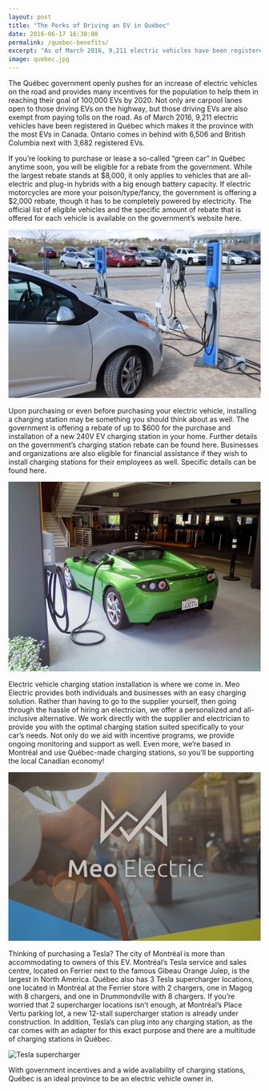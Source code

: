 ```yaml
---
layout: post
title: "The Perks of Driving an EV in Québec"
date: 2016-06-17 16:30:00
permalink: /quebec-benefits/
excerpt: "As of March 2016, 9,211 electric vehicles have been registered in Québec. Ontario comes in behind with 6,506 and British Columbia next with 3,682. This begs the question, “Why are there so many more electric vehicles in Quebec?"
image: quebec.jpg
---
```


The Québec government openly pushes for an increase of electric vehicles on the road and provides many incentives for the population to help them in reaching their goal of 100,000 EVs by 2020. Not only are carpool lanes open to those driving EVs on the highway, but those driving EVs are also exempt from paying tolls on the road. As of March 2016, 9,211 electric vehicles have been registered in Québec which makes it the province with the most EVs in Canada. Ontario comes in behind with 6,506 and British Columbia next with 3,682 registered EVs.

If you’re looking to purchase or lease a so-called “green car” in Québec anytime soon, you will be eligible for a rebate from the government. While the largest rebate stands at $8,000, it only applies to vehicles that are all-electric and plug-in hybrids with a big enough battery capacity. If electric motorcycles are more your poison/type/fancy, the government is offering a $2,000 rebate, though it has to be completely powered by electricity. The official list of eligible vehicles and the specific amount of rebate that is offered for each vehicle is available on the government’s website here.

![](../img/qcbenefits/image03.jpg)

Upon purchasing or even before purchasing your electric vehicle, installing a charging station may be something you should think about as well. The government is offering a rebate of up to $600 for the purchase and installation of a new 240V EV charging station in your home. Further details on the government’s charging station rebate can be found here. Businesses and organizations are also eligible for financial assistance if they wish to install charging stations for their employees as well. Specific details can be found here.

![](../img/qcbenefits/image01.png)

Electric vehicle charging station installation is where we come in. Meo Electric provides both individuals and businesses with an easy charging solution. Rather than having to go to the supplier yourself, then going through the hassle of hiring an electrician, we offer a personalized and all-inclusive alternative. We work directly with the supplier and electrician to provide you with the optimal charging station suited specifically to your car’s needs. Not only do we aid with incentive programs, we provide ongoing monitoring and support as well. Even more, we’re based in Montréal and use Québec-made charging stations, so you’ll be supporting the local Canadian economy!

![](../img/qcbenefits/image00.jpg)

Thinking of purchasing a Tesla? The city of Montréal is more than accommodating to owners of this EV. Montréal’s Tesla service and sales centre, located on Ferrier next to the famous Gibeau Orange Julep, is the largest in North America. Québec also has 3 Tesla supercharger locations, one located in Montréal at the Ferrier store with 2 chargers, one in Magog with 8 chargers, and one in Drummondville with 8 chargers. If you’re worried that 2 supercharger locations isn’t enough, at Montréal’s Place Vertu parking lot, a new 12-stall supercharger station is already under construction. In addition, Tesla’s can plug into any charging station, as the car comes with an adapter for this exact purpose and there are a multitude of charging stations in Québec.

![Tesla supercharger](../img/qcbenefits/image02.png)

With government incentives and a wide availability of charging stations, Québec is an ideal province to be an electric vehicle owner in.